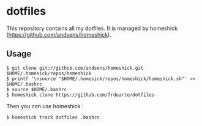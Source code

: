 dotfiles
========

This repository contains all my dotfiles. It is managed by homeshick (https://github.com/andsens/homeshick).

Usage
-----

```
$ git clone git://github.com/andsens/homeshick.git $HOME/.homesick/repos/homeshick
$ printf '\nsource "$HOME/.homesick/repos/homeshick/homeshick.sh"' >> $HOME/.bashrc
$ source $HOME/.bashrc
$ homeshick clone https://github.com/frduarte/dotfiles
```

Then you can use homeshick : 

```
$ homeshick track dotfiles .bashrc
```

